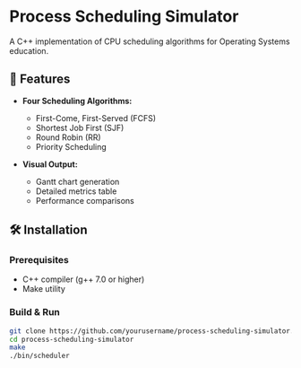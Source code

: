 # Process Scheduling Simulator

A C++ implementation of CPU scheduling algorithms for Operating Systems education.

## 🎯 Features

- **Four Scheduling Algorithms:**
  - First-Come, First-Served (FCFS)
  - Shortest Job First (SJF)
  - Round Robin (RR)
  - Priority Scheduling

- **Visual Output:**
  - Gantt chart generation
  - Detailed metrics table
  - Performance comparisons

## 🛠️ Installation

### Prerequisites
- C++ compiler (g++ 7.0 or higher)
- Make utility

### Build & Run
```bash
git clone https://github.com/yourusername/process-scheduling-simulator.git
cd process-scheduling-simulator
make
./bin/scheduler
